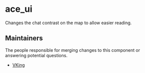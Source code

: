 ace_ui
=======

Changes the chat contrast on the map to allow easier reading.


## Maintainers

The people responsible for merging changes to this component or answering potential questions.

- [VKing](https://github.com/VKing6)
